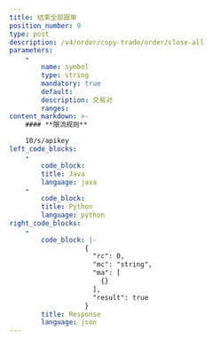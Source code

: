 ```yaml
---
title: 结束全部跟单
position_number: 9
type: post
description: /v4/order/copy-trade/order/close-all
parameters:
    -
        name: symbol
        type: string
        mandatory: true
        default:
        description: 交易对
        ranges:
content_markdown: >-
    #### **限流规则**

    10/s/apikey
left_code_blocks:
    -
        code_block:
        title: Java
        language: java
    -
        code_block:
        title: Python
        language: python
right_code_blocks:
    -
        code_block: |-
                   {
                     "rc": 0,
                     "mc": "string",
                     "ma": [
                       {}
                     ],
                     "result": true
                   }
        title: Response
        language: json
---
```

